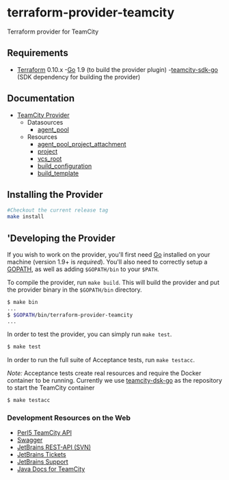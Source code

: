 # terraform-provider-teamcity
Terraform provider for TeamCity

Requirements
------------

-	[Terraform](https://www.terraform.io/downloads.html) 0.10.x
  -[Go](https://golang.org/doc/install) 1.9 (to build the provider plugin)
  -[teamcity-sdk-go](https://github.com/paranoidd/teamcity-sdk-go) (SDK dependency for building the provider)


Documentation
-------------

- [TeamCity Provider](website/docs/index.html.markdown)
  - Datasources
    - [agent_pool](website/docs/d/agent_pool.html.markdown)
  - Resources
    - [agent_pool_project_attachment](website/docs/r/agent_pool_project_attachment.html.markdown)
    - [project](website/docs/r/project.html.markdown)
    - [vcs_root](website/docs/r/vcs_root.html.markdown)
    - [build_configuration](website/docs/r/build_configuration.html.markdown)
    - [build_template](website/docs/r/build_template.html.markdown)


## Installing the Provider

```bash
#Checkout the current release tag
make install
```



'Developing the Provider
-----------------------

If you wish to work on the provider, you'll first need [Go](http://www.golang.org) installed on your machine (version 1.9+ is *required*).
You'll also need to correctly setup a [GOPATH](http://golang.org/doc/code.html#GOPATH), as well as adding `$GOPATH/bin` to your `$PATH`.

To compile the provider, run `make build`. This will build the provider and put the provider binary in the `$GOPATH/bin` directory.

```sh
$ make bin
...
$ $GOPATH/bin/terraform-provider-teamcity
...
```

In order to test the provider, you can simply run `make test`.

```sh
$ make test
```

In order to run the full suite of Acceptance tests, run `make testacc`.

*Note:* Acceptance tests create real resources and require the Docker container to be running.
  Currently we use [teamcity-dsk-go](https://github.com/paranoidd/teamcity-sdk-go) as the repository to start the TeamCity container

```sh
$ make testacc
```

### Development Resources on the Web

- [Perl5 TeamCity API](http://eilara.github.io/perl5-teamcity-api/)
- [Swagger](https://dploeger.github.io/teamcity-rest-api)
- [JetBrains REST-API (SVN)](http://svn.jetbrains.org/teamcity/plugins/rest-api/branches/)
- [JetBrains Tickets](https://youtrack.jetbrains.com/issues/TW)
- [JetBrains Support](https://teamcity-support.jetbrains.com)
- [Java Docs for TeamCity](http://javadoc.jetbrains.net/teamcity/openapi/current/)
